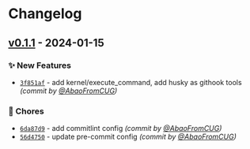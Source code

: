 # Changelog

<!-- <START NEW CHANGELOG ENTRY> -->

<!-- <END NEW CHANGELOG ENTRY> -->

## [v0.1.1] - 2024-01-15
### :sparkles: New Features
- [`3f851af`](https://github.com/SUSTech-data/neopyter/commit/3f851af093d95e673148895e7b96d8b90207ea58) - add kernel/execute_command, add husky as githook tools *(commit by [@AbaoFromCUG](https://github.com/AbaoFromCUG))*

### :wrench: Chores
- [`6da87d9`](https://github.com/SUSTech-data/neopyter/commit/6da87d978af0cc86de13b0749d856fbf47bf042e) - add commitlint config *(commit by [@AbaoFromCUG](https://github.com/AbaoFromCUG))*
- [`56d4750`](https://github.com/SUSTech-data/neopyter/commit/56d4750760f46617a7e4cebc172e84a531f477ea) - update pre-commit config *(commit by [@AbaoFromCUG](https://github.com/AbaoFromCUG))*


[v0.1.1]: https://github.com/SUSTech-data/neopyter/compare/v0.1.0...v0.1.1